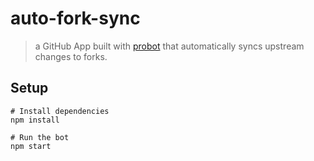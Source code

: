 # auto-fork-sync

> a GitHub App built with [probot](https://github.com/probot/probot) that automatically syncs upstream changes to forks.

## Setup

```
# Install dependencies
npm install

# Run the bot
npm start
```

